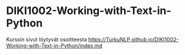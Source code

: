 # DIKI1002-Working-with-Text-in-Python

Kurssin sivut löytyvät osoitteesta  https://TurkuNLP.github.io/DIKI1002-Working-with-Text-in-Python/index.md
